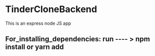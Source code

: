 # TinderCloneBackend
This is an express node JS app

## For_installing_dependencies: run ---- > npm install or yarn add
